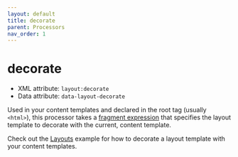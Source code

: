 ```yaml
---
layout: default
title: decorate
parent: Processors
nav_order: 1
---
```


decorate
========

 - XML attribute: `layout:decorate`
 - Data attribute: `data-layout-decorate`

Used in your content templates and declared in the root tag (usually `<html>`),
this processor takes a [fragment expression](https://github.com/thymeleaf/thymeleaf/issues/451)
that specifies the layout template to decorate with the current, content
template.

Check out the [Layouts](docs/examples/index.md#layouts) example for how to decorate a
layout template with your content templates.
